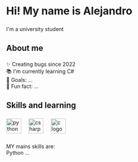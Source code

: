 <h1 align="left">Hi! My name is Alejandro</h1>

###

<p align="left">I'm a university student</p>

###

<h2 align="left">About me</h2>

###

<p align="left">✨ Creating bugs since 2022<br>📚 I'm currently learning C#<br>🎯 Goals: ...<br>🎲 Fun fact: ...</p>

###

<h2 align="left">Skills and learning</h2>

###

<div align="left">
  <img src="https://cdn.jsdelivr.net/gh/devicons/devicon/icons/python/python-original.svg" height="40" alt="python logo"  />
  <img width="12" />
  <img src="https://cdn.jsdelivr.net/gh/devicons/devicon/icons/csharp/csharp-original.svg" height="40" alt="csharp logo"  />
  <img width="12" />
  <img src="https://cdn.jsdelivr.net/gh/devicons/devicon/icons/c/c-original.svg" height="40" alt="c logo"  />
</div>

###

<p align="left">MY mains skills are:<br>Python ...</p>

###
